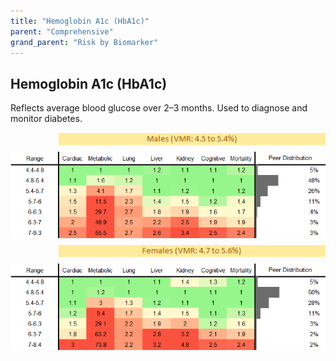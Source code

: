 ```yaml
---
title: "Hemoglobin A1c (HbA1c)"
parent: "Comprehensive"
grand_parent: "Risk by Biomarker"
---
```



## Hemoglobin A1c (HbA1c)


Reflects average blood glucose over 2–3 months. Used to diagnose and monitor diabetes.

<div style="display: flex; flex-direction: column; gap: 10px;">

  <img src="/assets/images/vmrbiomarker_hemoglobin_a1c__male.png" alt="Hemoglobin A1c (HbA1c) VMR Male" style="margin-left: 15%">
  <img src="/assets/images/rr_hemoglobin_a1c__male.png" alt="Hemoglobin A1c (HbA1c) RR Male">

  <img src="/assets/images/vmrbiomarker_hemoglobin_a1c__female.png" alt="Hemoglobin A1c (HbA1c) VMR Female" style="margin-left: 15%; ">
  <img src="/assets/images/rr_hemoglobin_a1c__female.png" alt="Hemoglobin A1c (HbA1c) RR Female">

</div>



